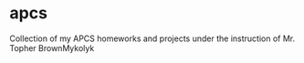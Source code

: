 # apcs
Collection of my APCS homeworks and projects under the instruction of Mr. Topher BrownMykolyk

